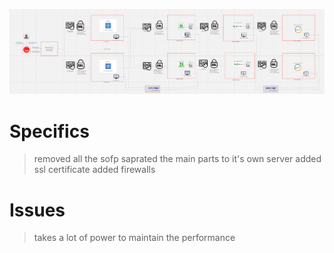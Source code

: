 
![simple web infrastructure](https://raw.githubusercontent.com/MomenMorgan/alx-system_engineering-devops/master/0x09-web_infrastructure_design/2-secured_and_monitored_web_infrastructure.png)

# Specifics

> removed all the sofp
> saprated the main parts to it's own server
> added ssl certificate
>added firewalls

# Issues
> takes a lot of power to maintain the performance
